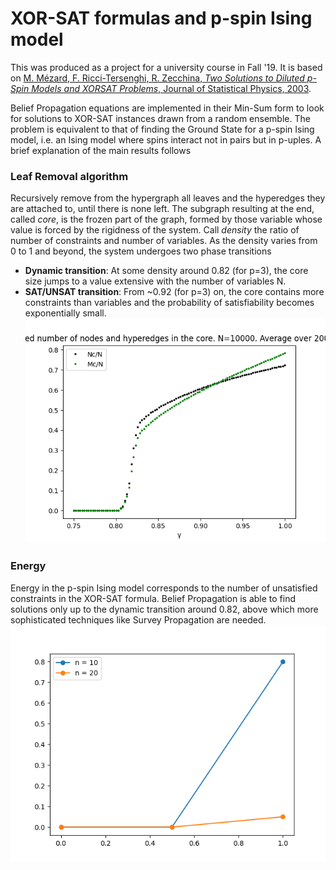 # XOR-SAT formulas and p-spin Ising model
This was produced as a project for a university course in Fall '19. 
It is based on [M. Mézard, F. Ricci-Tersenghi, R. Zecchina, *Two Solutions to Diluted p-Spin Models
and XORSAT Problems*, Journal of Statistical Physics, 2003](http://chimera.roma1.infn.it/FEDERICO/Publications_files/2003_JSP_111_505.pdf).

Belief Propagation equations are implemented in their Min-Sum form to look for solutions to XOR-SAT instances drawn from a random ensemble. The problem is equivalent to that of finding the Ground State for a p-spin Ising model, i.e. an Ising model where spins interact not in pairs but in p-uples.
A brief explanation of the main results follows
### Leaf Removal algorithm
 Recursively remove from the hypergraph all leaves and the hyperedges they are attached to, until there is none left. The subgraph resulting at the end, called *core*, is the frozen part of the graph, formed by those variable whose value is forced by the rigidness of the system.
 Call *density* the ratio of number of constraints and number of variables. As the density varies from 0 to 1 and beyond, the system undergoes two phase transitions
 - **Dynamic transition**: At some density around 0.82 (for p=3), the core size jumps to a value extensive with the number of variables N. 
 - **SAT/UNSAT transition**: From ~0.92 (for p=3) on,  the core contains more constraints than variables and the probability of satisfiability becomes exponentially small. ![core](https://github.com/stecrotti/xorsat/blob/master/images/core.png?raw=true "Core")
 
 ### Energy
 Energy in the p-spin Ising model corresponds to the number of unsatisfied constraints in the XOR-SAT formula. Belief Propagation is able to find solutions only up to the dynamic transition around 0.82, above which more sophisticated techniques like Survey Propagation are needed.
 ![energy](https://github.com/stecrotti/xorsat/blob/master/images/energy.png?raw=true  "Energy")
 
 

  
 


<!--stackedit_data:
eyJoaXN0b3J5IjpbMTc0MTg4MzUzNCwtNDg0ODYxMTM5LDExMj
QzMzQ2MzEsLTk1NTgwNTg0MSwtMjA5Njc4OTIyMCwxMDU5ODky
OTUwLDIwODM2NzQ5MywxMDI1ODU1NzM1XX0=
-->